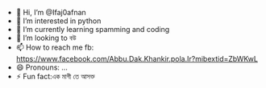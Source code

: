 - 👋 Hi, I’m @Ifaj0afnan
- 👀 I’m interested in python
- 🌱 I’m currently learning spamming and coding
- 💞️ I’m looking to বউ
- 📫 How to reach me fb: https://www.facebook.com/Abbu.Dak.Khankir.pola.Ir?mibextid=ZbWKwL
- 😄 Pronouns: ...
- ⚡ Fun fact:এক মাগী তে আসক্ত

<!---
Ifaj0afnan/Ifaj0afnan is a ✨ special ✨ repository because its `README.md` (this file) appears on your GitHub profile.
You can click the Preview link to take a look at your changes.
--->
